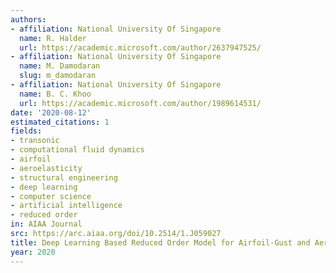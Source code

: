 ```yaml
---
authors:
- affiliation: National University Of Singapore
  name: R. Halder
  url: https://academic.microsoft.com/author/2637947525/
- affiliation: National University Of Singapore
  name: M. Damodaran
  slug: m_damodaran
- affiliation: National University Of Singapore
  name: B. C. Khoo
  url: https://academic.microsoft.com/author/1989614531/
date: '2020-08-12'
estimated_citations: 1
fields:
- transonic
- computational fluid dynamics
- airfoil
- aeroelasticity
- structural engineering
- deep learning
- computer science
- artificial intelligence
- reduced order
in: AIAA Journal
src: https://arc.aiaa.org/doi/10.2514/1.J059027
title: Deep Learning Based Reduced Order Model for Airfoil-Gust and Aeroelastic Interaction
year: 2020
---
```

